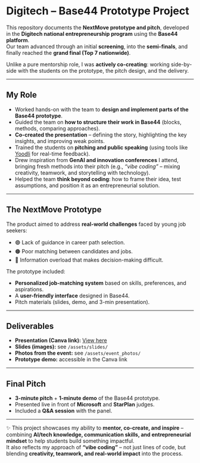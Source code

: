 # Digitech – Base44 Prototype Project  

This repository documents the **NextMove prototype and pitch**, developed in the **Digitech national entrepreneurship program** using the **Base44 platform**.  
Our team advanced through an initial **screening**, into the **semi-finals**, and finally reached the **grand final (Top 7 nationwide)**.  

Unlike a pure mentorship role, I was **actively co-creating**: working side-by-side with the students on the prototype, the pitch design, and the delivery.  

---

## My Role  
- Worked hands-on with the team to **design and implement parts of the Base44 prototype**.  
- Guided the team on **how to structure their work in Base44** (blocks, methods, comparing approaches).  
- **Co-created the presentation** – defining the story, highlighting the key insights, and improving weak points.  
- Trained the students on **pitching and public speaking** (using tools like [Yoodli](https://yoodli.ai/) for real-time feedback).  
- Drew inspiration from **GenAI and innovation conferences** I attend, bringing fresh methods into their pitch (e.g., *“vibe coding”* – mixing creativity, teamwork, and storytelling with technology).  
- Helped the team **think beyond coding**: how to frame their idea, test assumptions, and position it as an entrepreneurial solution.  

---

## The NextMove Prototype  
The product aimed to address **real-world challenges** faced by young job seekers:  
- 🟣 Lack of guidance in career path selection.  
- 🟤 Poor matching between candidates and jobs.  
- 🔵 Information overload that makes decision-making difficult.  

The prototype included:  
- **Personalized job-matching system** based on skills, preferences, and aspirations.  
- A **user-friendly interface** designed in Base44.  
- Pitch materials (slides, demo, and 3-min presentation).  

---

## Deliverables  
- **Presentation (Canva link):** [View here](https://www.canva.com/design/DAGgSj-j6b4/IUtJpiL0DN8z9Rl7BbHbig/edit)  
- **Slides (images):** see `/assets/slides/`  
- **Photos from the event:** see `/assets/event_photos/`  
- **Prototype demo:** accessible in the Canva link  

---

## Final Pitch  
- **3-minute pitch** + **1-minute demo** of the Base44 prototype.  
- Presented live in front of **Microsoft** and **StarPlan** judges.  
- Included a **Q&A session** with the panel.  

---

✨ This project showcases my ability to **mentor, co-create, and inspire** – combining **AI/tech knowledge, communication skills, and entrepreneurial mindset** to help students build something impactful.  
It also reflects my approach of **“vibe coding”** – not just lines of code, but blending **creativity, teamwork, and real-world impact** into the process.  
